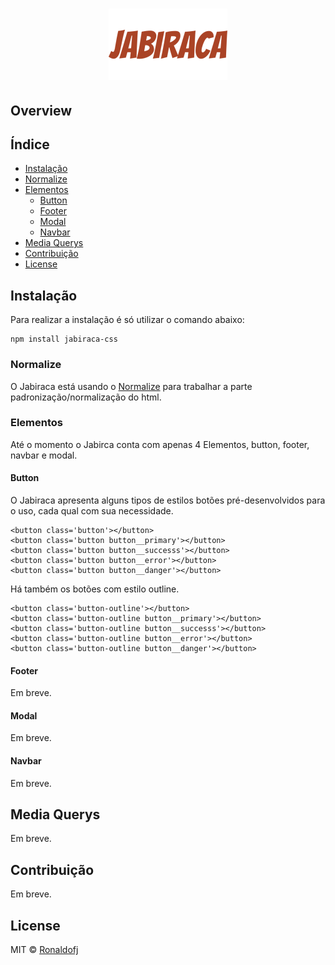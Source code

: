 <h1 align="center">

![](assets/logo.png)

</h1>

<h3 align="center">

</h3>

<div align="center">

</div>

## Overview

## Índice

- [Instalação](#instalação)
- [Normalize](#normalize)
- [Elementos](#elementos)
  - [Button](#button)
  - [Footer](#footer)
  - [Modal](#modal)
  - [Navbar](#navbar)
- [Media Querys](#media-querys)
- [Contribuição](#contribuição)
- [License](#license)

## Instalação

Para realizar a instalação é só utilizar o comando abaixo:

```
npm install jabiraca-css
```

### Normalize

O Jabiraca está usando o [Normalize](https://github.com/necolas/normalize.css) para trabalhar a parte padronização/normalização do html.

### Elementos

Até o momento o Jabirca conta com apenas 4 Elementos, button, footer, navbar e modal.

#### Button

O Jabiraca apresenta alguns tipos de estilos botões pré-desenvolvidos para o uso, cada qual com sua necessidade.

```
<button class='button'></button>
<button class='button button__primary'></button>
<button class='button button__successs'></button>
<button class='button button__error'></button>
<button class='button button__danger'></button>
```

Há também os botões com estilo outline.

```
<button class='button-outline'></button>
<button class='button-outline button__primary'></button>
<button class='button-outline button__successs'></button>
<button class='button-outline button__error'></button>
<button class='button-outline button__danger'></button>
```

#### Footer

Em breve.

#### Modal

Em breve.

#### Navbar

Em breve.

## Media Querys

Em breve.

## Contribuição

Em breve.

## License

MIT © [Ronaldofj](https://github.com/Ronaldofj)
